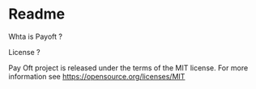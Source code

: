 # Readme

Whta is Payoft ?




License ?

Pay Oft project is released under the terms of the MIT license. For more information see https://opensource.org/licenses/MIT
